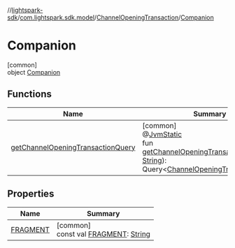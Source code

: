 //[lightspark-sdk](../../../../index.md)/[com.lightspark.sdk.model](../../index.md)/[ChannelOpeningTransaction](../index.md)/[Companion](index.md)

# Companion

[common]\
object [Companion](index.md)

## Functions

| Name | Summary |
|---|---|
| [getChannelOpeningTransactionQuery](get-channel-opening-transaction-query.md) | [common]<br>@[JvmStatic](https://kotlinlang.org/api/latest/jvm/stdlib/kotlin.jvm/-jvm-static/index.html)<br>fun [getChannelOpeningTransactionQuery](get-channel-opening-transaction-query.md)(id: [String](https://kotlinlang.org/api/latest/jvm/stdlib/kotlin/-string/index.html)): Query&lt;[ChannelOpeningTransaction](../index.md)&gt; |

## Properties

| Name | Summary |
|---|---|
| [FRAGMENT](-f-r-a-g-m-e-n-t.md) | [common]<br>const val [FRAGMENT](-f-r-a-g-m-e-n-t.md): [String](https://kotlinlang.org/api/latest/jvm/stdlib/kotlin/-string/index.html) |
